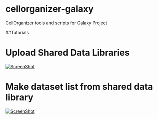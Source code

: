 # cellorganizer-galaxy
CellOrganizer tools and scripts for Galaxy Project

##Tutorials

# Upload Shared Data Libraries

[![ScreenShot](https://raw.githubusercontent.com/icaoberg/cellorganizer-galaxy-tools/issue3/images/vlcsnap-2016-04-21-17h48m19s986.png)](https://youtu.be/x9Y6mkItMFc)

# Make dataset list from shared data library

[![ScreenShot](https://raw.githubusercontent.com/icaoberg/cellorganizer-galaxy-tools/issue3/images/vlcsnap-2016-04-21-17h48m19s986.png)](https://youtu.be/8n9O3hzWQLU)
